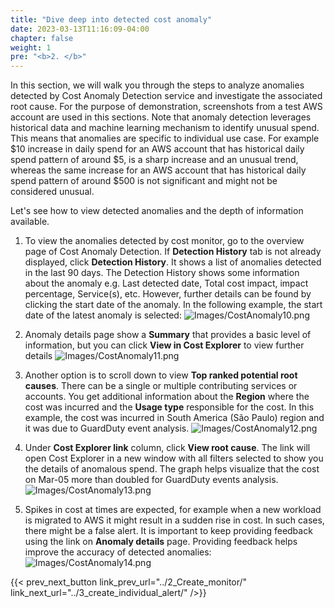 ```yaml
---
title: "Dive deep into detected cost anomaly"
date: 2023-03-13T11:16:09-04:00
chapter: false
weight: 1
pre: "<b>2. </b>"
---
```


In this section, we will walk you through the steps to analyze anomalies detected by Cost Anomaly Detection service and investigate the associated root cause. For the purpose of demonstration, screenshots from a test AWS account are used in this sections. Note that anomaly detection leverages historical data and machine learning mechanism to identify unusual spend. This means that anomalies are specific to individual use case. For example $10 increase in daily spend for an AWS account that has historical daily spend pattern of around $5, is a sharp increase and an unusual trend, whereas the same increase for an AWS account that has historical daily spend pattern of around $500 is not significant and might not be considered unusual. 

Let's see how to view detected anomalies and the depth of information available.

1. To view the anomalies detected by cost monitor, go to the overview page of Cost Anomaly Detection. If **Detection History** tab is not already displayed, click **Detection History**. It shows a list of anomalies detected in the last 90 days. The Detection History shows some information about the anomaly e.g. Last detected date, Total cost impact, impact percentage, Service(s), etc. However, further details can be found by clicking the start date of the anomaly. In the following example, the start date of the latest anomaly is selected:
![Images/CostAnomaly10.png](/Cost/200_6_Cost_Anomaly_Detection/Images/cost_anomaly_10.png?classes=lab_picture_small)

2. Anomaly details page show a **Summary** that provides a basic level of information, but you can click **View in Cost Explorer** to view further details
![Images/CostAnomaly11.png](/Cost/200_6_Cost_Anomaly_Detection/Images/cost_anomaly_11.png?classes=lab_picture_small)

3. Another option is to scroll down to view **Top ranked potential root causes**. There can be a single or multiple contributing services or accounts. You get additional information about the **Region** where the cost was incurred and the **Usage type** responsible for the cost. In this example, the cost was incurred in South America (São Paulo) region and it was due to GuardDuty event analysis. 
![Images/CostAnomaly12.png](/Cost/200_6_Cost_Anomaly_Detection/Images/cost_anomaly_12.png?classes=lab_picture_small)

4. Under **Cost Explorer link** column, click **View root cause**. The link will open Cost Explorer in a new window with all filters selected to show you the details of anomalous spend. The graph helps visualize that the cost on Mar-05 more than doubled for GuardDuty events analysis. 
![Images/CostAnomaly13.png](/Cost/200_6_Cost_Anomaly_Detection/Images/cost_anomaly_13.png?classes=lab_picture_small)

5. Spikes in cost at times are expected, for example when a new workload is migrated to AWS it might result in a sudden rise in cost. In such cases, there might be a false alert. It is important to keep providing feedback using the link on **Anomaly details** page. Providing feedback helps improve the accuracy of detected anomalies:
![Images/CostAnomaly14.png](/Cost/200_6_Cost_Anomaly_Detection/Images/cost_anomaly_14.png?classes=lab_picture_small)


{{< prev_next_button link_prev_url="../2_Create_monitor/" link_next_url="../3_create_individual_alert/" />}}